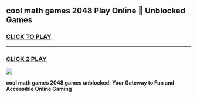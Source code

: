 
## cool math games 2048 Play Online 👋 Unblocked Games
<h3>
<a href="https://news.freeplayer.one?title=cool_math_games_2048&ref=17CMG">CLICK TO PLAY</a></h3>
<hr>

<h3>
<a href="https://news.freeplayer.one?title=cool_math_games_2048&ref=17CMG">CLICK 2 PLAY</a>
  
</h3>

<a href="https://news.freeplayer.one?title=cool_math_games_2048&ref=17CMG/"><img src="https://clearcache.store/games.png"></a>


**cool math games 2048 games unblocked: Your Gateway to Fun and Accessible Online Gaming**
